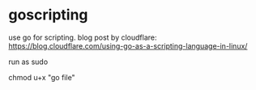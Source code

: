 # goscripting
use go for scripting.
blog post by cloudflare: https://blog.cloudflare.com/using-go-as-a-scripting-language-in-linux/
  
run as sudo
  
chmod u+x "go file"